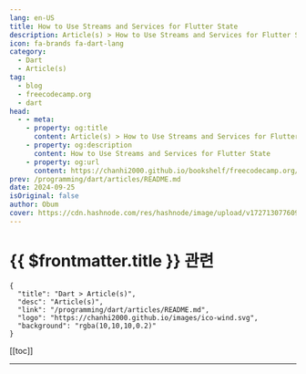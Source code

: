 ```yaml
---
lang: en-US
title: How to Use Streams and Services for Flutter State
description: Article(s) > How to Use Streams and Services for Flutter State
icon: fa-brands fa-dart-lang
category: 
  - Dart
  - Article(s)
tag: 
  - blog
  - freecodecamp.org
  - dart
head:
  - - meta:
    - property: og:title
      content: Article(s) > How to Use Streams and Services for Flutter State
    - property: og:description
      content: How to Use Streams and Services for Flutter State
    - property: og:url
      content: https://chanhi2000.github.io/bookshelf/freecodecamp.org/flutter-streams-and-services.html
prev: /programming/dart/articles/README.md
date: 2024-09-25
isOriginal: false
author: Obum
cover: https://cdn.hashnode.com/res/hashnode/image/upload/v1727130776096/a52147fe-e05a-45e7-af73-9f7a9a8510b5.png
---
```


# {{ $frontmatter.title }} 관련

```component VPCard
{
  "title": "Dart > Article(s)",
  "desc": "Article(s)",
  "link": "/programming/dart/articles/README.md",
  "logo": "https://chanhi2000.github.io/images/ico-wind.svg",
  "background": "rgba(10,10,10,0.2)"
}
```

[[toc]]

---

<SiteInfo
  name="How to Use Streams and Services for Flutter State"
  desc="Among the many state management architectures in Flutter, combining Dart streams with singleton classes (services) is an unpopular yet easy architecture. In this article, we’ll explore how to achieve this combination for app-wide state in Flutter. Ta..."
  url="https://freecodecamp.org/news/flutter-streams-and-services/"
  logo="https://cdn.freecodecamp.org/universal/favicons/favicon.ico"
  preview="https://cdn.hashnode.com/res/hashnode/image/upload/v1727130776096/a52147fe-e05a-45e7-af73-9f7a9a8510b5.png"/>

<!-- TODO: 작성 -->

<!--                            
<p>Among the many state management architectures in Flutter, combining Dart streams with singleton classes (services) is an unpopular yet easy architecture.</p>
<p>In this article, we’ll explore how to achieve this combination for app-wide state in Flutter.</p>
<h2 id="heading-table-of-contents">Table of Contents</h2>
<ul>
<li><p><a class="post-section-overview" href="#heading-what-is-app-wide-state-in-flutter">What is App-wide State in Flutter?</a></p>
</li>
<li><p><a class="post-section-overview" href="#heading-what-is-a-stream-in-dart">What is a Stream in Dart?</a></p>
</li>
<li><p><a class="post-section-overview" href="#heading-how-to-create-a-stream-in-dart">How to Create a Stream in Dart</a></p>
</li>
<li><p><a class="post-section-overview" href="#heading-how-to-create-singleton-class-instances-or-services">How to Create Singleton Class Instances (or Services)</a></p>
</li>
<li><p><a class="post-section-overview" href="#heading-how-to-manipulate-state-streams-within-services">How to Manipulate State (streams) Within Services</a></p>
</li>
<li><p><a target="_blank" href="https://untitled+.vscode-resource.vscode-cdn.net/Untitled-1#heading-how-to-manipulate-state-streams-within-services">How to Use Dart Streams in Flutter Widgets</a></p>
</li>
<li><p><a class="post-section-overview" href="#heading-how-to-make-a-service-depend-on-another">How to Make a Service Depend on Another</a></p>
</li>
<li><p><a class="post-section-overview" href="#heading-how-to-improve-streams-with-rxdart-classes-and-extensions">How to Improve Streams with rxdart Classes and Extensions</a></p>
</li>
<li><p><a class="post-section-overview" href="#heading-how-to-update-state-in-applifecycle-callbacks">How to Update State in AppLifecycle Callbacks</a></p>
</li>
<li><p><a target="_blank" href="https://untitled+.vscode-resource.vscode-cdn.net/Untitled-1#heading-how-to-improve-streams-with-rxdart-classes-and-extensions">Flexibi</a><a class="post-section-overview" href="#heading-flexibility-in-state-management">l</a><a target="_blank" href="https://untitled+.vscode-resource.vscode-cdn.net/Untitled-1#heading-how-to-improve-streams-with-rxdart-classes-and-extensions">ity in</a> <a class="post-section-overview" href="#heading-flexibility-in-state-management">State Management</a></p>
</li>
<li><p><a class="post-section-overview" href="#heading-summary">Summary</a></p>
</li>
</ul>
<h2 id="heading-what-is-app-wide-state-in-flutter">What is App-wide State in Flutter?</h2>
<p>App-wide state comprises all variables that are relevant to multiple widgets at the same time. By app-wide state, we don't mean the state that is attached to <code>StatefulWidgets</code>. Those are ephemeral state. Updating them requires local or scoped calls to <a target="_blank" href="https://api.flutter.dev/flutter/widgets/State/setState.html">setState</a>.</p>
<p>In Flutter, app-wide state usually has a separate logical management from UI code. This separated logic is called a state management architecture. We have many state management architectures with which we can engineer app-wide state. Examples include <a target="_blank" href="https://github.com/obumnwabude/write/blob/main/2024/flutter/get-the-link">Provider</a>, <a target="_blank" href="https://github.com/obumnwabude/write/blob/main/2024/flutter/get-the-link">InheritedWidget</a>, <a target="_blank" href="https://github.com/obumnwabude/write/blob/main/2024/flutter/get-the-link">Riverpod</a>, <a target="_blank" href="https://github.com/obumnwabude/write/blob/main/2024/flutter/get-the-link">Bloc</a>, <a target="_blank" href="https://github.com/obumnwabude/write/blob/main/2024/flutter/get-the-link">Redux</a>, <a target="_blank" href="https://github.com/obumnwabude/write/blob/main/2024/flutter/get-the-link">Stacked</a>, and so on. Each of these state management architectures are efficient, good, and opinionated.</p>
<p>While your choice of architecture could vary based on different factors, consider adopting the following architecture in your projects. It involves using Dart streams and services (singleton classes) for keeping track of your app's state.</p>
<h2 id="heading-what-is-a-stream-in-dart">What is a Stream in Dart?</h2>
<p>A <a target="_blank" href="https://dart.dev/libraries/dart-async#stream">stream</a> continuously emits values. You can listen to a stream and constantly get new values when they are emitted. Streams in Dart are the equivalent of <a target="_blank" href="https://rxjs.dev/guide/observable"><code>Observable</code></a> in JavaScript.</p>
<p>In Dart, streams are different from <a target="_blank" href="https://dart.dev/libraries/dart-async#future">futures</a>. The difference is that while a future resolves to one value, a stream will continuously emit various values during its life.</p>
<p>Let's say we have a <code>counter</code> stream that keeps track of some current integer count. This count could be incremented or decremented. To use the values emitted by this <code>counter</code> stream, you listen to the <code>counter</code>. Listening implies calling the <code>.listen</code> method on the stream and handling the emitted value.</p>
<pre class="language-dart" tabindex="0"><code class="language-dart">counter<span class="token punctuation">.</span><span class="token function">listen</span><span class="token punctuation">(</span><span class="token punctuation">(</span>int value<span class="token punctuation">)</span> <span class="token operator">=</span><span class="token operator">&gt;</span> <span class="token function">print</span><span class="token punctuation">(</span><span class="token string-literal"><span class="token string">'Got </span><span class="token interpolation"><span class="token punctuation">$</span><span class="token expression">value</span></span><span class="token string">.'</span></span><span class="token punctuation">)</span><span class="token punctuation">)</span><span class="token punctuation">;</span>
</code></pre>
<h2 id="heading-how-to-create-a-stream-in-dart">How to Create a Stream in Dart</h2>
<p>The <a target="_blank" href="https://dart.dev/libraries/dart-async#stream"><code>Stream</code></a> class comes with multiple factory constructors. They allow you to create various streams for various purposes. They include:</p>
<ul>
<li><p><code>Stream.empty</code></p>
</li>
<li><p><code>Stream.value</code></p>
</li>
<li><p><code>Stream.error</code></p>
</li>
<li><p><code>Stream.fromFuture</code></p>
</li>
<li><p><code>Stream.fromFutures</code></p>
</li>
<li><p><code>Stream.fromIterable</code></p>
</li>
<li><p><code>Stream.multi</code></p>
</li>
<li><p><code>Stream.periodic</code></p>
</li>
<li><p><code>Stream.eventTransformed</code></p>
</li>
</ul>
<p>Each constructor serves a specific purpose as its name suggests.</p>
<p>Another technique of creating a <code>Stream</code> is by obtaining it from a <code>StreamController</code>. You will have to create the <code>StreamController</code> yourself. The advantage of doing this is that the controller allows you to <em>add</em> values to it. When you add values to the controller, they get emitted to listeners of its stream.</p>
<pre class="language-dart" tabindex="0"><code class="language-dart"><span class="token keyword">import</span> <span class="token string-literal"><span class="token string">'dart:async'</span></span><span class="token punctuation">;</span>

<span class="token keyword">void</span> <span class="token function">main</span><span class="token punctuation">(</span><span class="token punctuation">)</span> <span class="token punctuation">{</span>
  <span class="token keyword">final</span> counterCtrl <span class="token operator">=</span> <span class="token class-name">StreamController</span><span class="token generics"><span class="token punctuation">&lt;</span>int<span class="token punctuation">&gt;</span></span><span class="token punctuation">(</span><span class="token punctuation">)</span><span class="token punctuation">;</span>
  counterCtrl<span class="token punctuation">.</span>stream<span class="token punctuation">.</span><span class="token function">listen</span><span class="token punctuation">(</span>print<span class="token punctuation">)</span><span class="token punctuation">;</span>
  counterCtrl<span class="token punctuation">.</span><span class="token function">add</span><span class="token punctuation">(</span><span class="token number">1</span><span class="token punctuation">)</span><span class="token punctuation">;</span> <span class="token comment">// prints 1</span>
<span class="token punctuation">}</span>
</code></pre>
<p>The problem with the default <code>StreamController</code> from the <code>dart:async</code> library is that it allows only one listener. It is unicast. If you attempt attaching another listener to this stream obtained from <code>StreamController</code>, it will throw a "bad state" error.</p>
<p>This issue is solved by the <code>BehaviorSubject</code> class from the <a target="_blank" href="https://pub.dev/packages/rxdart"><code>rxdart</code></a> package. Technically, <code>BehaviorSubject</code> is a <code>StreamController</code>. The difference is that it has more features like:</p>
<ol>
<li><p>Allows multiple listeners (very important).</p>
</li>
<li><p>Caches the latest emitted value or error.</p>
</li>
<li><p>Emits the latest cached value/error to a new listener once it newly subscribes.</p>
</li>
<li><p>Allows you to synchronously read the current (or last emitted) value from it.</p>
</li>
<li><p>Allows you to add values to it if it doesn't yet have any listener (the default <code>StreamController</code> doesn’t allow this).</p>
</li>
</ol>
<p>The <code>rxdart</code> package extends the capabilities of Dart streams. For example, it provides you with <code>BehaviorSubject</code>. Also, it exposes classes and extensions that allow more stream manipulations. To use the <code>rxdart</code> package, add it to your project's dependencies from pub using the following command:</p>
<pre class="language-bash" tabindex="0"><code class="language-bash">flutter pub <span class="token function">add</span> rxdart
</code></pre>
<p>Then import it in your project's Dart files. From there, you can create <code>BehaviorSubject</code> (more robust <code>StreamController</code>) that can allow multiple listeners while allowing you to control them (adding values to the streams).</p>
<pre class="language-dart" tabindex="0"><code class="language-dart"><span class="token keyword">import</span> <span class="token string-literal"><span class="token string">'package:rxdart/rxdart.dart'</span></span><span class="token punctuation">;</span>

<span class="token keyword">void</span> <span class="token function">main</span><span class="token punctuation">(</span><span class="token punctuation">)</span> <span class="token punctuation">{</span>
  <span class="token comment">// Create a BehaviorSubject.</span>
  <span class="token comment">//</span>
  <span class="token comment">// Asides from creating the BehaviorSubject, we can also  </span>
  <span class="token comment">// immediately add a value to it using Dart's cascade operator.</span>
  <span class="token keyword">final</span> counterBS <span class="token operator">=</span> <span class="token class-name">BehaviorSubject</span><span class="token generics"><span class="token punctuation">&lt;</span>int<span class="token punctuation">&gt;</span></span><span class="token punctuation">(</span><span class="token punctuation">)</span><span class="token punctuation">.</span><span class="token punctuation">.</span><span class="token function">add</span><span class="token punctuation">(</span><span class="token number">0</span><span class="token punctuation">)</span><span class="token punctuation">;</span>

  counterBS<span class="token punctuation">.</span>stream<span class="token punctuation">.</span><span class="token function">listen</span><span class="token punctuation">(</span>print<span class="token punctuation">)</span><span class="token punctuation">;</span> <span class="token comment">// prints 0</span>
  counterBS<span class="token punctuation">.</span>stream<span class="token punctuation">.</span><span class="token function">listen</span><span class="token punctuation">(</span>print<span class="token punctuation">)</span><span class="token punctuation">;</span> <span class="token comment">// prints 0</span>
  counterBS<span class="token punctuation">.</span><span class="token function">add</span><span class="token punctuation">(</span><span class="token number">1</span><span class="token punctuation">)</span><span class="token punctuation">;</span> <span class="token comment">// prints 1 twice</span>
<span class="token punctuation">}</span>
</code></pre>
<p>Now that we can create streams (and listen to them), we need the exact same streams to be available to every part of our Flutter apps.</p>
<p>To ensure that it is the same instance of streams that different parts of our Flutter apps are accessing, we can expose the streams from singleton class instances that we create in the project.</p>
<h2 id="heading-how-to-create-singleton-class-instances-or-services">How to Create Singleton Class Instances (or Services)</h2>
<p>When something is called a singleton, it means only one of it exists. For example, we can say the sun is a singleton star because we have only one sun.</p>
<p>When it comes to programming, we use a singleton when we need the same copy of an object everywhere. Already, the <a target="_blank" href="https://en.m.wikipedia.org/wiki/Static_variable"><code>static</code></a> properties of a class are singletons to every instance of that class. When you declare a field or method as <code>static</code>, you're telling the runtime engine to always reuse the same static item.</p>
<p>This explains why <code>static</code> properties are used as constants. It's another reason why we use them without instantiating an object. Furthermore, in Flutter, we conventionally use static properties as a means to obtain new or existing instances of a class. For example, many Flutter classes (<code>MediaQuery</code>, <code>Navigator</code>, <code>ThemeData</code>, and so on) have a static <code>.of</code> method for obtaining their instances.</p>
<p>In this streams and services architecture, we expose only one instance from a class with the <code>static</code> keyword. At the same time, we hide that class constructor. Hiding the constructor ensures that no other Dart code outside the Dart file can create another instance of the same class. Doing this maintains the instance as a singleton.</p>
<p>Following common conventions, we can call this class a service. Any other Dart file in the project can listen to the exposed stream(s) from the service class and always get updated values emitted to it.</p>
<p>Services here are holders of app-wide state. Each service is a logical container of related features. In any other part of the code, through these services, we can access app-wide state variables (in our case, streams). In a production application, we could have an authentication service, another for notifications, another for files, and so on.</p>
<p>To have an app-wide available service (singleton class) with a stream in it:</p>
<ol>
<li><p>Create a service class.</p>
</li>
<li><p>Create a private constructor (so that no other Dart code outside the class can instantiate it).</p>
</li>
<li><p>Create a static private instance of that very class.</p>
</li>
<li><p>Expose this private instance as the singleton.</p>
</li>
<li><p>Create a private <code>BehaviorSubject</code> in that class.</p>
</li>
<li><p>Expose the <code>BehaviorSubject</code> stream as a public static getter from the class.</p>
</li>
</ol>
<pre class="language-dart" tabindex="0"><code class="language-dart"><span class="token comment">/* In counter_service.dart file */</span>
<span class="token keyword">import</span> <span class="token string-literal"><span class="token string">'package:rxdart/rxdart.dart'</span></span><span class="token punctuation">;</span>

<span class="token comment">// 1. Create a class</span>
<span class="token comment">// </span>
<span class="token comment">// The class name with "Service" appended to it indicates </span>
<span class="token comment">// that it is an app-wide state object.</span>
<span class="token keyword">class</span> <span class="token class-name">CounterService</span> <span class="token punctuation">{</span>
  <span class="token comment">// 2. Create a private constructor.</span>
  <span class="token comment">//</span>
  <span class="token comment">// This "just-underscore" constructor works. If we want, we could  </span>
  <span class="token comment">// still add a name after the underscore. The main thing is that </span>
  <span class="token comment">// underscore makes the constructor to be a private one.</span>
  <span class="token class-name">CounterService</span><span class="token punctuation">.</span><span class="token function">_</span><span class="token punctuation">(</span><span class="token punctuation">)</span><span class="token punctuation">;</span>

  <span class="token comment">// 3. Create a static private instance.</span>
  <span class="token comment">// </span>
  <span class="token comment">// Prefixing underscore (_) to the variable name makes it private.</span>
  <span class="token comment">// By being private, no other Dart code outside this file can directly </span>
  <span class="token comment">// access it.</span>
  <span class="token keyword">static</span> <span class="token keyword">final</span> _instance <span class="token operator">=</span> <span class="token class-name">CounterService</span><span class="token punctuation">.</span><span class="token function">_</span><span class="token punctuation">(</span><span class="token punctuation">)</span><span class="token punctuation">;</span>

  <span class="token comment">// 4. Expose this private instance as the singleton.</span>
  <span class="token keyword">static</span> <span class="token class-name">CounterService</span> <span class="token keyword">get</span> instance <span class="token operator">=</span><span class="token operator">&gt;</span> _instance<span class="token punctuation">;</span>

  <span class="token comment">// 5. Create a private BehaviorSubject.</span>
  <span class="token keyword">final</span> _counterBS <span class="token operator">=</span> <span class="token class-name">BehaviorSubject</span><span class="token generics"><span class="token punctuation">&lt;</span>int<span class="token punctuation">&gt;</span></span><span class="token punctuation">(</span><span class="token punctuation">)</span><span class="token punctuation">.</span><span class="token punctuation">.</span><span class="token function">add</span><span class="token punctuation">(</span><span class="token number">0</span><span class="token punctuation">)</span><span class="token punctuation">;</span>

  <span class="token comment">// 6. Expose the BehaviorSubject's Stream.</span>
  <span class="token class-name">Stream</span><span class="token generics"><span class="token punctuation">&lt;</span>int<span class="token punctuation">&gt;</span></span> <span class="token keyword">get</span> countStream <span class="token operator">=</span><span class="token operator">&gt;</span> _counterBS<span class="token punctuation">.</span>stream<span class="token punctuation">;</span>

  <span class="token comment">// Also, if need be, expose the BehaviorSubject's current as a getter.</span>
  int <span class="token keyword">get</span> currentCount <span class="token operator">=</span><span class="token operator">&gt;</span> _counterBS<span class="token punctuation">.</span>value<span class="token punctuation">;</span>
<span class="token punctuation">}</span>

<span class="token comment">/* In any other Dart file in the project */</span>
<span class="token keyword">import</span> <span class="token string-literal"><span class="token string">'counter_service.dart'</span></span>

<span class="token comment">// Attach a listener to the stream</span>
<span class="token class-name">CounterService</span><span class="token punctuation">.</span>instance<span class="token punctuation">.</span>countStream<span class="token punctuation">.</span><span class="token function">listen</span><span class="token punctuation">(</span><span class="token punctuation">(</span>count<span class="token punctuation">)</span> <span class="token punctuation">{</span>
   <span class="token comment">// Use the count as use wish. Code you write within this </span>
   <span class="token comment">// listener's block will be called whenever count is </span>
   <span class="token comment">// update/re-emitted.</span>

   <span class="token function">print</span><span class="token punctuation">(</span>count<span class="token punctuation">)</span><span class="token punctuation">;</span> <span class="token comment">// prints 0</span>
<span class="token punctuation">}</span><span class="token punctuation">)</span><span class="token punctuation">;</span>

<span class="token comment">// Read the current stream value just once without subscribing</span>
<span class="token function">print</span><span class="token punctuation">(</span><span class="token class-name">CounterService</span><span class="token punctuation">.</span>instance<span class="token punctuation">.</span>currentCount<span class="token punctuation">)</span><span class="token punctuation">;</span> <span class="token comment">// prints 0</span>
</code></pre>
<h2 id="heading-how-to-manipulate-state-streams-within-services">How to Manipulate State (Streams) Within Services</h2>
<p>Most times, each service will have multiple streams. This is as expected, given that, for a given logical state feature, there would be multiple variables affecting it. Therefore, where need be, don't hesitate to declare multiple <code>BehaviorSubject</code> (while exposing their streams) within the same service class.</p>
<p>For each stream, you want to control its data. That's why we are using <code>BehaviorSubject</code>, so that we can add values to it when there is a need to update state.</p>
<p>Different events (whether from the user or your servers) can be the cause of such state updates. You want to trigger state updates (or add values to streams) anytime those events occur.</p>
<p>You could always poll your backend and emit changes to your streams if any event happens. You could also emit values based on changes in other services. In addition, if need be, services should also expose relevant methods that will update their streams. In turn, other parts of the app can call these methods and trigger changes. The obvious advantage is that every listener will respectively get the new stream value emitted to them.</p>
<pre class="language-dart" tabindex="0"><code class="language-dart"><span class="token comment">/* In counter_service.dart file */</span>
<span class="token keyword">import</span> <span class="token string-literal"><span class="token string">'package:rxdart/rxdart.dart'</span></span><span class="token punctuation">;</span>

<span class="token keyword">class</span> <span class="token class-name">CounterService</span> <span class="token punctuation">{</span>
  <span class="token class-name">CounterService</span><span class="token punctuation">.</span><span class="token function">_</span><span class="token punctuation">(</span><span class="token punctuation">)</span><span class="token punctuation">;</span>
  <span class="token keyword">static</span> <span class="token keyword">final</span> _instance <span class="token operator">=</span> <span class="token class-name">CounterService</span><span class="token punctuation">.</span><span class="token function">_</span><span class="token punctuation">(</span><span class="token punctuation">)</span><span class="token punctuation">;</span>
  <span class="token keyword">static</span> <span class="token class-name">CounterService</span> <span class="token keyword">get</span> instance <span class="token operator">=</span><span class="token operator">&gt;</span> _instance<span class="token punctuation">;</span>

  <span class="token keyword">final</span> _counterBS <span class="token operator">=</span> <span class="token class-name">BehaviorSubject</span><span class="token generics"><span class="token punctuation">&lt;</span>int<span class="token punctuation">&gt;</span></span><span class="token punctuation">(</span><span class="token punctuation">)</span><span class="token punctuation">.</span><span class="token punctuation">.</span><span class="token function">add</span><span class="token punctuation">(</span><span class="token number">0</span><span class="token punctuation">)</span><span class="token punctuation">;</span>
  <span class="token class-name">Stream</span><span class="token generics"><span class="token punctuation">&lt;</span>int<span class="token punctuation">&gt;</span></span> <span class="token keyword">get</span> countStream <span class="token operator">=</span><span class="token operator">&gt;</span> _counterBS<span class="token punctuation">.</span>stream<span class="token punctuation">;</span>
  int <span class="token keyword">get</span> currentCount <span class="token operator">=</span><span class="token operator">&gt;</span> _counterBS<span class="token punctuation">.</span>value<span class="token punctuation">;</span>

  <span class="token comment">// Incrementing/Decrementing the counter will trigger state updates.</span>
  <span class="token keyword">void</span> <span class="token function">incrementCount</span><span class="token punctuation">(</span><span class="token punctuation">)</span> <span class="token operator">=</span><span class="token operator">&gt;</span> _counterBS<span class="token punctuation">.</span><span class="token function">add</span><span class="token punctuation">(</span>currentCount <span class="token operator">+</span> <span class="token number">1</span><span class="token punctuation">)</span><span class="token punctuation">;</span>
  <span class="token keyword">void</span> <span class="token function">decrementCount</span><span class="token punctuation">(</span><span class="token punctuation">)</span> <span class="token operator">=</span><span class="token operator">&gt;</span> _counterBS<span class="token punctuation">.</span><span class="token function">add</span><span class="token punctuation">(</span>currentCount <span class="token operator">-</span> <span class="token number">1</span><span class="token punctuation">)</span><span class="token punctuation">;</span>
<span class="token punctuation">}</span>

<span class="token comment">/* In another Dart file in the project */</span>
<span class="token keyword">import</span> <span class="token string-literal"><span class="token string">'counter_service.dart'</span></span>

<span class="token keyword">void</span> <span class="token function">main</span><span class="token punctuation">(</span><span class="token punctuation">)</span> <span class="token punctuation">{</span>
  <span class="token keyword">final</span> service <span class="token operator">=</span> <span class="token class-name">CounterService</span><span class="token punctuation">.</span>instance<span class="token punctuation">;</span>
  service<span class="token punctuation">.</span>countStream<span class="token punctuation">.</span><span class="token function">listen</span><span class="token punctuation">(</span>print<span class="token punctuation">)</span><span class="token punctuation">;</span> <span class="token comment">// prints 0</span>
  service<span class="token punctuation">.</span><span class="token function">incrementCount</span><span class="token punctuation">(</span><span class="token punctuation">)</span><span class="token punctuation">;</span> <span class="token comment">// causes 1 to be printed</span>
  service<span class="token punctuation">.</span><span class="token function">decrementCount</span><span class="token punctuation">(</span><span class="token punctuation">)</span><span class="token punctuation">;</span> <span class="token comment">// causes 0 to be printed</span>
<span class="token punctuation">}</span>
</code></pre>
<p>For a more concrete example, let's say we have an <code>AuthenticationService</code>. It declares some <code>_userBS</code> and exposes a <code>currentUser</code> stream with type <code>Stream&lt;User?&gt;</code>, the user will be valid if authenticated or <code>null</code> if signed out. This auth service will naturally have <code>signIn</code> and <code>signOut</code> which can both add values to <code>_userBS</code>. The sign-up and login screens can each call <code>signIn</code> whereas the “switch account” and “log out” buttons can each call <code>signOut</code>.</p>
<pre class="language-dart" tabindex="0"><code class="language-dart"><span class="token comment">/* In user.dart */</span>
<span class="token comment">// A simple user with only email and username for demo purposes. </span>
<span class="token comment">// Your User model/schema would have more properties.</span>
<span class="token keyword">class</span> <span class="token class-name">User</span> <span class="token punctuation">{</span>
  <span class="token keyword">final</span> <span class="token class-name">String</span> email<span class="token punctuation">;</span>
  <span class="token keyword">final</span> <span class="token class-name">String</span> username<span class="token punctuation">;</span>

  <span class="token keyword">const</span> <span class="token class-name">User</span><span class="token punctuation">(</span><span class="token keyword">this</span><span class="token punctuation">.</span>email<span class="token punctuation">,</span> <span class="token keyword">this</span><span class="token punctuation">.</span>username<span class="token punctuation">)</span><span class="token punctuation">;</span>
<span class="token punctuation">}</span>

<span class="token comment">/* In authentication_service.dart */</span>
<span class="token keyword">import</span> <span class="token string-literal"><span class="token string">'package:rxdart/rxdart.dart'</span></span><span class="token punctuation">;</span>
<span class="token keyword">import</span> <span class="token string-literal"><span class="token string">'user.dart'</span></span><span class="token punctuation">;</span>

<span class="token keyword">class</span> <span class="token class-name">AuthenticationService</span> <span class="token punctuation">{</span>
   <span class="token class-name">AuthenticationService</span><span class="token punctuation">.</span><span class="token function">_</span><span class="token punctuation">(</span><span class="token punctuation">)</span><span class="token punctuation">;</span>
   <span class="token keyword">static</span> <span class="token keyword">final</span> _instance <span class="token operator">=</span> <span class="token class-name">AuthenticationService</span><span class="token punctuation">.</span><span class="token function">_</span><span class="token punctuation">(</span><span class="token punctuation">)</span><span class="token punctuation">;</span>
   <span class="token keyword">static</span> <span class="token class-name">AuthenticationService</span> instance <span class="token operator">=</span><span class="token operator">&gt;</span> _instance<span class="token punctuation">;</span>

   <span class="token comment">// User BehaviorSubject and its stream.</span>
   <span class="token keyword">final</span> _userBS <span class="token operator">=</span> <span class="token class-name">BehaviorSubject</span><span class="token generics"><span class="token punctuation">&lt;</span><span class="token class-name">User</span><span class="token operator">?</span><span class="token punctuation">&gt;</span></span><span class="token punctuation">(</span><span class="token punctuation">)</span><span class="token punctuation">.</span><span class="token punctuation">.</span><span class="token function">add</span><span class="token punctuation">(</span><span class="token keyword">null</span><span class="token punctuation">)</span><span class="token punctuation">;</span>
   <span class="token class-name">Stream</span><span class="token generics"><span class="token punctuation">&lt;</span><span class="token class-name">User</span><span class="token operator">?</span><span class="token punctuation">&gt;</span></span> <span class="token keyword">get</span> currentUser <span class="token operator">=</span><span class="token operator">&gt;</span> _userBS<span class="token punctuation">.</span>stream<span class="token punctuation">;</span>

   <span class="token comment">// signIn adds a new User to the stream.</span>
   <span class="token keyword">void</span> <span class="token function">signIn</span><span class="token punctuation">(</span><span class="token class-name">String</span> email<span class="token punctuation">,</span> <span class="token class-name">String</span> username<span class="token punctuation">}</span><span class="token punctuation">)</span> <span class="token punctuation">{</span>
     _userBS<span class="token punctuation">.</span><span class="token function">add</span><span class="token punctuation">(</span><span class="token class-name">User</span><span class="token punctuation">(</span>email<span class="token punctuation">,</span> username<span class="token punctuation">)</span><span class="token punctuation">)</span><span class="token punctuation">;</span>
   <span class="token punctuation">}</span>

   <span class="token comment">// signOut sets the currentUser as null</span>
   <span class="token keyword">void</span> <span class="token function">signOut</span><span class="token punctuation">(</span><span class="token punctuation">)</span> <span class="token operator">=</span><span class="token operator">&gt;</span> _userBS<span class="token punctuation">.</span><span class="token function">add</span><span class="token punctuation">(</span><span class="token keyword">null</span><span class="token punctuation">)</span><span class="token punctuation">;</span>

   <span class="token comment">// signIn and signOut methods that tamper the state could do other </span>
   <span class="token comment">// actions like recording analytics or carrying out navigation.</span>
   <span class="token comment">// Also, they could do some validation or run some checks before</span>
   <span class="token comment">// emitting values. The idea is that you get comfortable with</span>
   <span class="token comment">// updating the values of BehaviorSubject (hence emitting streams) </span>
   <span class="token comment">// from controlled methods within the service.</span>
<span class="token punctuation">}</span>
</code></pre>
<p>Another state manipulation point is at initializing services. Some streams may warrant an asynchronous initializer before they should be used. You can define <code>init</code> methods in the services, and call the methods before calling <a target="_blank" href="https://api.flutter.dev/flutter/widgets/runApp.html"><code>runApp</code></a> in the topmost main method in Flutter.</p>
<p><code>init</code> methods may be "localStorage"-saved values from previous app runs. They can make API calls, check permissions, or set up <a target="_blank" href="https://api.flutter.dev/flutter/services/EventChannel-class.html">EventChannel</a> listeners. When you call them before <code>runApp</code>, be sure to call <code>ensureInitialized()</code> from <a target="_blank" href="https://api.flutter.dev/flutter/widgets/WidgetsFlutterBinding-class.html"><code>WidgetsFlutterBinding</code></a> before initializing the services. This is especially mandatory if any of the service <code>init</code> code will access a <a target="_blank" href="https://docs.flutter.dev/platform-integration/platform-channels"><code>PlatformChannel</code></a>.</p>
<pre class="language-dart" tabindex="0"><code class="language-dart"><span class="token comment">/* authentication_service.dart */</span>
<span class="token comment">// ... imports</span>
<span class="token keyword">class</span> <span class="token class-name">AuthenticationService</span> <span class="token punctuation">{</span>
  <span class="token comment">// ... other code</span>

  <span class="token comment">// initialize the service and carry-out other setups if need be.</span>
  <span class="token class-name">Future</span><span class="token generics"><span class="token punctuation">&lt;</span><span class="token keyword">void</span><span class="token punctuation">&gt;</span></span> <span class="token function">init</span><span class="token punctuation">(</span><span class="token punctuation">)</span> <span class="token keyword">async</span> <span class="token operator">=</span><span class="token operator">&gt;</span> _userBS<span class="token punctuation">.</span><span class="token function">add</span><span class="token punctuation">(</span><span class="token keyword">await</span> <span class="token function">_fetchSavedUser</span><span class="token punctuation">(</span><span class="token punctuation">)</span><span class="token punctuation">)</span><span class="token punctuation">;</span>
<span class="token punctuation">}</span>

<span class="token comment">/* main.dart */</span>
<span class="token keyword">import</span> <span class="token string-literal"><span class="token string">'package:flutter/material.dart'</span></span><span class="token punctuation">;</span>
<span class="token keyword">import</span> <span class="token string-literal"><span class="token string">'authentication_service.dart'</span></span><span class="token punctuation">;</span>

<span class="token class-name">Future</span><span class="token generics"><span class="token punctuation">&lt;</span><span class="token keyword">void</span><span class="token punctuation">&gt;</span></span> <span class="token function">main</span><span class="token punctuation">(</span><span class="token punctuation">)</span> <span class="token keyword">async</span> <span class="token punctuation">{</span>
  <span class="token class-name">WidgetsFlutterBinding</span><span class="token punctuation">.</span><span class="token function">ensureInitialized</span><span class="token punctuation">(</span><span class="token punctuation">)</span><span class="token punctuation">;</span>

  <span class="token comment">// Initialize the service to be sure it is up and running before</span>
  <span class="token comment">// launching the app. You could also initialize other services here.</span>
  <span class="token comment">// Only do this if they are carrying out asynchronous executions,</span>
  <span class="token comment">// and the results need to be ready before the UI launches.</span>
  <span class="token keyword">await</span> <span class="token class-name">AuthenticationService</span><span class="token punctuation">.</span>instance<span class="token punctuation">.</span><span class="token function">init</span><span class="token punctuation">(</span><span class="token punctuation">)</span><span class="token punctuation">;</span>

  <span class="token function">runApp</span><span class="token punctuation">(</span><span class="token keyword">const</span> <span class="token class-name">MyApp</span><span class="token punctuation">(</span><span class="token punctuation">)</span><span class="token punctuation">)</span><span class="token punctuation">;</span>
<span class="token punctuation">}</span>
</code></pre>
<h2 id="heading-how-to-use-dart-streams-in-flutter-widgets">How to Use Dart Streams in Flutter Widgets</h2>
<p>Flutter comes with a built-in <a target="_blank" href="https://api.flutter.dev/flutter/widgets/StreamBuilder-class.html">StreamBuilder</a> widget. It takes a stream and a builder function. This builder function will get a <code>BuildContext</code> and snapshot data about the stream. The function should always return a widget.</p>
<p>When building UIs, you can wrap UI parts that depend on or display values emitted from app-wide streams in <code>StreamBuilders</code>. That way, once the stream emits a value, Flutter auto-rebuilds the children widget of the <code>StreamBuilders</code> with the latest values.</p>
<pre class="language-dart" tabindex="0"><code class="language-dart"><span class="token keyword">import</span> <span class="token string-literal"><span class="token string">'package:flutter/material.dart'</span></span><span class="token punctuation">;</span>
<span class="token keyword">import</span> <span class="token string-literal"><span class="token string">'counter_service.dart'</span></span><span class="token punctuation">;</span>

<span class="token keyword">class</span> <span class="token class-name">CounterWidget</span> <span class="token keyword">extends</span> <span class="token class-name">StatelessWidget</span> <span class="token punctuation">{</span>
  <span class="token metadata function">@override</span>
  <span class="token class-name">Widget</span> <span class="token function">build</span><span class="token punctuation">(</span><span class="token class-name">BuildContext</span> context<span class="token punctuation">)</span> <span class="token punctuation">{</span>
    <span class="token keyword">return</span> <span class="token class-name">StreamBuilder</span><span class="token generics"><span class="token punctuation">&lt;</span>int<span class="token punctuation">&gt;</span></span><span class="token punctuation">(</span>
      stream<span class="token punctuation">:</span> <span class="token class-name">CounterService</span><span class="token punctuation">.</span>instance<span class="token punctuation">.</span>countStream<span class="token punctuation">,</span> <span class="token comment">// The stream to listen to</span>
      initialData<span class="token punctuation">:</span> <span class="token class-name">CounterService</span><span class="token punctuation">.</span>instance<span class="token punctuation">.</span>currentCount<span class="token punctuation">,</span> <span class="token comment">// Initial value</span>
      builder<span class="token punctuation">:</span> <span class="token punctuation">(</span>context<span class="token punctuation">,</span> snapshot<span class="token punctuation">)</span> <span class="token punctuation">{</span>
        <span class="token comment">// Check if the snapshot has data</span>
        <span class="token keyword">if</span> <span class="token punctuation">(</span>snapshot<span class="token punctuation">.</span>hasData<span class="token punctuation">)</span> <span class="token punctuation">{</span>
          <span class="token keyword">return</span> <span class="token class-name">Text</span><span class="token punctuation">(</span><span class="token string-literal"><span class="token string">'Counter: </span><span class="token interpolation"><span class="token punctuation">${</span><span class="token expression">snapshot<span class="token punctuation">.</span>data</span><span class="token punctuation">}</span></span><span class="token string">'</span></span><span class="token punctuation">,</span> style<span class="token punctuation">:</span> <span class="token class-name">TextStyle</span><span class="token punctuation">(</span>fontSize<span class="token punctuation">:</span> <span class="token number">24</span><span class="token punctuation">)</span><span class="token punctuation">)</span><span class="token punctuation">;</span>
        <span class="token punctuation">}</span> <span class="token keyword">else</span> <span class="token punctuation">{</span>
          <span class="token comment">// Handle any error or empty state</span>
          <span class="token keyword">return</span> <span class="token class-name">Text</span><span class="token punctuation">(</span><span class="token string-literal"><span class="token string">'Loading...'</span></span><span class="token punctuation">,</span> style<span class="token punctuation">:</span> <span class="token class-name">TextStyle</span><span class="token punctuation">(</span>fontSize<span class="token punctuation">:</span> <span class="token number">24</span><span class="token punctuation">)</span><span class="token punctuation">)</span><span class="token punctuation">;</span>
        <span class="token punctuation">}</span>
      <span class="token punctuation">}</span><span class="token punctuation">,</span>
    <span class="token punctuation">)</span><span class="token punctuation">;</span>
  <span class="token punctuation">}</span>
<span class="token punctuation">}</span>
</code></pre>
<p><code>StreamBuilders</code> are great tools. However, there are times when it is not suitable to use them. For example:</p>
<ul>
<li><p>When a given UI screen depends on multiple streams that are exposed by the same or different services.</p>
</li>
<li><p>When you want to do some computation on the stream values before rendering them in the UI.</p>
</li>
</ul>
<p>In those cases, we need to listen to the streams separately in <code>initState</code>, set values through <code>setState</code> calls (to update the UI), and dispose of the <code>StreamSubscriptions</code> in the StatefulWidget's <code>dispose</code> method.</p>
<p>Listening to the streams separately allows us to perform any customizations or to merge data when the streams emit values. In addition, we make our UI code easier to read given that we’ve taken out logic-related code from the build method. However, we should do this only when necessary: <code>StreamBuilders</code> will, most of the time, be sufficient.</p>
<pre class="language-dart" tabindex="0"><code class="language-dart"><span class="token keyword">import</span> <span class="token string-literal"><span class="token string">'dart:async'</span></span><span class="token punctuation">;</span>

<span class="token keyword">import</span> <span class="token string-literal"><span class="token string">'package:flutter/material.dart'</span></span><span class="token punctuation">;</span>
<span class="token keyword">import</span> <span class="token string-literal"><span class="token string">'counter_service.dart'</span></span><span class="token punctuation">;</span>

<span class="token keyword">class</span> <span class="token class-name">CounterStatefulWidget</span> <span class="token keyword">extends</span> <span class="token class-name">StatefulWidget</span> <span class="token punctuation">{</span>
  <span class="token keyword">const</span> <span class="token class-name">CounterStatefulWidget</span><span class="token punctuation">(</span><span class="token punctuation">{</span><span class="token keyword">super</span><span class="token punctuation">.</span>key<span class="token punctuation">}</span><span class="token punctuation">)</span><span class="token punctuation">;</span>

  <span class="token metadata function">@override</span>
  _CounterStatefulWidgetState <span class="token function">createState</span><span class="token punctuation">(</span><span class="token punctuation">)</span> <span class="token operator">=</span><span class="token operator">&gt;</span> <span class="token function">_CounterStatefulWidgetState</span><span class="token punctuation">(</span><span class="token punctuation">)</span><span class="token punctuation">;</span>
<span class="token punctuation">}</span>

<span class="token keyword">class</span> _CounterStatefulWidgetState <span class="token keyword">extends</span> <span class="token class-name">State</span><span class="token generics"><span class="token punctuation">&lt;</span><span class="token class-name">CounterStatefulWidget</span><span class="token punctuation">&gt;</span></span> <span class="token punctuation">{</span>
  late <span class="token class-name">StreamSubscription</span><span class="token generics"><span class="token punctuation">&lt;</span>int<span class="token punctuation">&gt;</span></span> counterSub<span class="token punctuation">;</span>
  int count <span class="token operator">=</span> <span class="token class-name">CounterService</span><span class="token punctuation">.</span>instance<span class="token punctuation">.</span>currentCount<span class="token punctuation">;</span>

  <span class="token metadata function">@override</span>
  <span class="token keyword">void</span> <span class="token function">initState</span><span class="token punctuation">(</span><span class="token punctuation">)</span> <span class="token punctuation">{</span>
    <span class="token keyword">super</span><span class="token punctuation">.</span><span class="token function">initState</span><span class="token punctuation">(</span><span class="token punctuation">)</span><span class="token punctuation">;</span>

    <span class="token comment">// Initialize the stream subscription</span>
    counterSub <span class="token operator">=</span> <span class="token class-name">CounterService</span><span class="token punctuation">.</span>instance<span class="token punctuation">.</span>countStream<span class="token punctuation">.</span><span class="token function">listen</span><span class="token punctuation">(</span><span class="token punctuation">(</span>count<span class="token punctuation">)</span> <span class="token punctuation">{</span>
      <span class="token comment">// Update state on new stream value</span>
      <span class="token function">setState</span><span class="token punctuation">(</span><span class="token punctuation">(</span><span class="token punctuation">)</span> <span class="token operator">=</span><span class="token operator">&gt;</span> <span class="token keyword">this</span><span class="token punctuation">.</span>count <span class="token operator">=</span> count<span class="token punctuation">)</span><span class="token punctuation">;</span>
    <span class="token punctuation">}</span><span class="token punctuation">)</span><span class="token punctuation">;</span>
  <span class="token punctuation">}</span>

  <span class="token metadata function">@override</span>
  <span class="token keyword">void</span> <span class="token function">dispose</span><span class="token punctuation">(</span><span class="token punctuation">)</span> <span class="token punctuation">{</span>
    <span class="token comment">// Dispose of the stream subscription to avoid memory leaks</span>
    counterSub<span class="token punctuation">.</span><span class="token function">cancel</span><span class="token punctuation">(</span><span class="token punctuation">)</span><span class="token punctuation">;</span>
    <span class="token keyword">super</span><span class="token punctuation">.</span><span class="token function">dispose</span><span class="token punctuation">(</span><span class="token punctuation">)</span><span class="token punctuation">;</span>
  <span class="token punctuation">}</span>

  <span class="token metadata function">@override</span>
  <span class="token class-name">Widget</span> <span class="token function">build</span><span class="token punctuation">(</span><span class="token class-name">BuildContext</span> context<span class="token punctuation">)</span> <span class="token punctuation">{</span>
    <span class="token keyword">return</span> <span class="token class-name">Text</span><span class="token punctuation">(</span><span class="token string-literal"><span class="token string">'Counter: </span><span class="token interpolation"><span class="token punctuation">$</span><span class="token expression">count</span></span><span class="token string">'</span></span><span class="token punctuation">,</span> style<span class="token punctuation">:</span> <span class="token class-name">TextStyle</span><span class="token punctuation">(</span>fontSize<span class="token punctuation">:</span> <span class="token number">24</span><span class="token punctuation">)</span><span class="token punctuation">)</span><span class="token punctuation">;</span>
  <span class="token punctuation">}</span>
<span class="token punctuation">}</span>
</code></pre>
<p>The example above demonstrates listening and disposing from outside the build method. The example is not a good use case of when you should do that.</p>
<h2 id="heading-how-to-make-a-service-depend-on-another">How to Make a Service Depend on Another</h2>
<p>In complex applications, it's common to have services that depend on each other. The dependent service can listen to streams and call methods of the independent service. Also, the dependent service can import and reference the independent service just as we’ve been doing in UI code above.</p>
<p>For instance, if we are building an e-commerce app, a <code>CartService</code> may depend on an <code>AuthenticationService</code> to fetch carts and orders for the signed-in user. If the user signs out, some <code>currentUser</code> stream in the <code>AuthenticationService</code> will emit <code>null</code>. In turn, the listening <code>CartService</code> will update the cart. When next a new user signs in, it will fetch the new cart.</p>
<pre class="language-dart" tabindex="0"><code class="language-dart"><span class="token keyword">import</span> <span class="token string-literal"><span class="token string">'package:rxdart/rxdart.dart'</span></span><span class="token punctuation">;</span>
<span class="token keyword">import</span> <span class="token string-literal"><span class="token string">'authentication_service.dart'</span></span><span class="token punctuation">;</span>

<span class="token comment">// Item model representing a cart item.</span>
<span class="token keyword">class</span> <span class="token class-name">CartItem</span> <span class="token punctuation">{</span>
  <span class="token keyword">final</span> <span class="token class-name">String</span> name<span class="token punctuation">;</span>
  <span class="token keyword">final</span> int quantity<span class="token punctuation">;</span>

  <span class="token keyword">const</span> <span class="token class-name">CartItem</span><span class="token punctuation">(</span><span class="token keyword">this</span><span class="token punctuation">.</span>name<span class="token punctuation">,</span> <span class="token keyword">this</span><span class="token punctuation">.</span>quantity<span class="token punctuation">)</span><span class="token punctuation">;</span>
<span class="token punctuation">}</span>

<span class="token comment">// CartService to manage the user's shopping cart.</span>
<span class="token keyword">class</span> <span class="token class-name">CartService</span> <span class="token punctuation">{</span>
  <span class="token comment">// ...</span>

  <span class="token comment">// Dependency on AuthenticationService.</span>
  <span class="token keyword">final</span> _auth <span class="token operator">=</span> <span class="token class-name">AuthenticationService</span><span class="token punctuation">.</span>instance<span class="token punctuation">;</span>

  <span class="token keyword">final</span> _cartItemsBS <span class="token operator">=</span> <span class="token class-name">BehaviorSubject</span><span class="token generics"><span class="token punctuation">&lt;</span><span class="token class-name">List</span><span class="token punctuation">&lt;</span><span class="token class-name">CartItem</span><span class="token punctuation">&gt;</span><span class="token punctuation">&gt;</span></span><span class="token punctuation">(</span><span class="token punctuation">)</span><span class="token punctuation">;</span>
  <span class="token class-name">Stream</span><span class="token generics"><span class="token punctuation">&lt;</span><span class="token class-name">List</span><span class="token punctuation">&lt;</span><span class="token class-name">CartItem</span><span class="token punctuation">&gt;</span><span class="token punctuation">&gt;</span></span> <span class="token keyword">get</span> cartStream <span class="token operator">=</span><span class="token operator">&gt;</span> _cartItemsBS<span class="token punctuation">.</span>stream<span class="token punctuation">;</span>

  <span class="token class-name">CartService</span><span class="token punctuation">(</span><span class="token punctuation">)</span> <span class="token punctuation">{</span>
    <span class="token comment">// Listen to the currentUser stream in AuthenticationService.</span>
    _auth<span class="token punctuation">.</span>currentUserStream<span class="token punctuation">.</span><span class="token function">listen</span><span class="token punctuation">(</span><span class="token punctuation">(</span>user<span class="token punctuation">)</span> <span class="token punctuation">{</span>
      <span class="token keyword">if</span> <span class="token punctuation">(</span>user <span class="token operator">==</span> <span class="token keyword">null</span><span class="token punctuation">)</span> <span class="token punctuation">{</span>
        <span class="token comment">// User signed out, clear the cart.</span>
        <span class="token function">_clearCart</span><span class="token punctuation">(</span><span class="token punctuation">)</span><span class="token punctuation">;</span>
      <span class="token punctuation">}</span> <span class="token keyword">else</span> <span class="token punctuation">{</span>
        <span class="token comment">// User signed in, fetch their cart.</span>
        <span class="token function">_fetchCartForUser</span><span class="token punctuation">(</span>user<span class="token punctuation">.</span>email<span class="token punctuation">)</span><span class="token punctuation">;</span>
      <span class="token punctuation">}</span>
    <span class="token punctuation">}</span><span class="token punctuation">)</span><span class="token punctuation">;</span>
  <span class="token punctuation">}</span>

  <span class="token comment">// Method to clear the cart (called on sign-out).</span>
  <span class="token keyword">void</span> <span class="token function">_clearCart</span><span class="token punctuation">(</span><span class="token punctuation">)</span> <span class="token punctuation">{</span>
    _cartItemsBS<span class="token punctuation">.</span><span class="token function">add</span><span class="token punctuation">(</span><span class="token punctuation">[</span><span class="token punctuation">]</span><span class="token punctuation">)</span><span class="token punctuation">;</span>  <span class="token comment">// Emit an empty list to clear the cart.</span>
  <span class="token punctuation">}</span>

  <span class="token comment">// Method to fetch the cart for a signed-in user (simulated).</span>
  <span class="token class-name">Future</span><span class="token generics"><span class="token punctuation">&lt;</span><span class="token keyword">void</span><span class="token punctuation">&gt;</span></span> <span class="token function">_fetchCartForUser</span><span class="token punctuation">(</span><span class="token class-name">String</span> email<span class="token punctuation">)</span> <span class="token keyword">async</span> <span class="token punctuation">{</span>
    <span class="token comment">// ...</span>
  <span class="token punctuation">}</span>
<span class="token punctuation">}</span>
</code></pre>
<p>Watch out for <a target="_blank" href="https://en.wikipedia.org/wiki/Circular_dependency">circular dependency</a> problems when your services depend on each other. Circular dependency occurs when two services inter-depend on themselves. This scenario is usually inevitable as business logic grows.</p>
<p>When faced with it, lift the state they want to co-share to a different service and import this new service into the others. Another solution is to use Dart’s <code>late</code> keywords when importing the interdependent services. You can also find ways to ensure that variable accessing is within functions and not at some top-level declaration.</p>
<h2 id="heading-how-to-improve-streams-with-rxdart-classes-and-extensions">How to Improve Streams with rxdart Classes and Extensions</h2>
<p>Asides from having service methods that update streams, you can also have new or improved streams based on existing ones, by using <code>rxdart</code> classes and extensions.</p>
<p>An example class is <a target="_blank" href="https://pub.dev/documentation/rxdart/latest/rx/CombineLatestStream-class.html"><code>CombineLatestStream</code></a>. It takes multiple streams and a combiner function to return a new stream that will re-emit the combined latest values of the source streams (depending on the optional combiner).</p>
<pre class="language-dart" tabindex="0"><code class="language-dart"><span class="token keyword">import</span> <span class="token string-literal"><span class="token string">'package:rxdart/rxdart.dart'</span></span><span class="token punctuation">;</span>

<span class="token keyword">class</span> <span class="token class-name">MultipliedCounterService</span> <span class="token punctuation">{</span>
  <span class="token comment">// ... </span>

  <span class="token keyword">final</span> _counterBS <span class="token operator">=</span> <span class="token class-name">BehaviorSubject</span><span class="token generics"><span class="token punctuation">&lt;</span>int<span class="token punctuation">&gt;</span></span><span class="token punctuation">(</span><span class="token punctuation">)</span><span class="token punctuation">.</span><span class="token punctuation">.</span><span class="token function">add</span><span class="token punctuation">(</span><span class="token number">0</span><span class="token punctuation">)</span><span class="token punctuation">;</span>
  <span class="token keyword">final</span> _multiplierBS <span class="token operator">=</span> <span class="token class-name">BehaviorSubject</span><span class="token generics"><span class="token punctuation">&lt;</span>int<span class="token punctuation">&gt;</span></span><span class="token punctuation">(</span><span class="token punctuation">)</span><span class="token punctuation">.</span><span class="token punctuation">.</span><span class="token function">add</span><span class="token punctuation">(</span><span class="token number">2</span><span class="token punctuation">)</span><span class="token punctuation">;</span>

  <span class="token class-name">Stream</span><span class="token generics"><span class="token punctuation">&lt;</span>int<span class="token punctuation">&gt;</span></span> <span class="token keyword">get</span> combinedStream <span class="token operator">=</span><span class="token operator">&gt;</span> <span class="token class-name">CombineLatestStream</span><span class="token punctuation">(</span>
        <span class="token punctuation">[</span>_counterBS<span class="token punctuation">.</span>stream<span class="token punctuation">,</span> _multiplierBS<span class="token punctuation">.</span>stream<span class="token punctuation">]</span><span class="token punctuation">,</span>
        <span class="token punctuation">(</span>values<span class="token punctuation">)</span> <span class="token operator">=</span><span class="token operator">&gt;</span> values<span class="token punctuation">[</span><span class="token number">0</span><span class="token punctuation">]</span> <span class="token operator">*</span> values<span class="token punctuation">[</span><span class="token number">1</span><span class="token punctuation">]</span><span class="token punctuation">,</span>
      <span class="token punctuation">)</span><span class="token punctuation">;</span>

  <span class="token keyword">void</span> <span class="token function">incrementCounter</span><span class="token punctuation">(</span><span class="token punctuation">)</span> <span class="token operator">=</span><span class="token operator">&gt;</span> _counterBS<span class="token punctuation">.</span><span class="token function">add</span><span class="token punctuation">(</span>_counterBS<span class="token punctuation">.</span>value <span class="token operator">+</span> <span class="token number">1</span><span class="token punctuation">)</span><span class="token punctuation">;</span>
  <span class="token keyword">void</span> <span class="token function">changeMultiplier</span><span class="token punctuation">(</span>int mul<span class="token punctuation">)</span> <span class="token operator">=</span><span class="token operator">&gt;</span> _multiplierBS<span class="token punctuation">.</span><span class="token function">add</span><span class="token punctuation">(</span>mul<span class="token punctuation">)</span><span class="token punctuation">;</span>
<span class="token punctuation">}</span>
</code></pre>
<p>Another good stream method is <a target="_blank" href="https://pub.dev/documentation/rxdart/latest/rx/DebounceExtensions/debounceTime.html"><code>debounceTime</code></a>. This is a stream extension that is useful for ignoring frequent emissions and processing the latest value after a delay (like when searching). An emission will only occur after the set duration and when there is no other emission in between that time. It helps avoid excessive API calls by waiting for a period of inactivity before emitting the latest value.</p>
<pre class="language-dart" tabindex="0"><code class="language-dart"><span class="token keyword">import</span> <span class="token string-literal"><span class="token string">'package:rxdart/rxdart.dart'</span></span><span class="token punctuation">;</span>

<span class="token keyword">class</span> <span class="token class-name">SearchService</span> <span class="token punctuation">{</span>
  <span class="token comment">// ... </span>

  <span class="token keyword">final</span> _searchQueryBS <span class="token operator">=</span> <span class="token class-name">BehaviorSubject</span><span class="token generics"><span class="token punctuation">&lt;</span><span class="token class-name">String</span><span class="token punctuation">&gt;</span></span><span class="token punctuation">(</span><span class="token punctuation">)</span><span class="token punctuation">.</span><span class="token punctuation">.</span><span class="token function">add</span><span class="token punctuation">(</span><span class="token string-literal"><span class="token string">''</span></span><span class="token punctuation">)</span><span class="token punctuation">;</span>

  <span class="token comment">// Stream with debouncing to emit values only after a</span>
  <span class="token comment">// 300ms delay. For example: keystrokes will be bundled at once.</span>
  <span class="token class-name">Stream</span><span class="token generics"><span class="token punctuation">&lt;</span><span class="token class-name">String</span><span class="token punctuation">&gt;</span></span> <span class="token keyword">get</span> debouncedSearchQueryStream <span class="token operator">=</span><span class="token operator">&gt;</span>
      _searchQueryBS<span class="token punctuation">.</span>stream<span class="token punctuation">.</span><span class="token function">debounceTime</span><span class="token punctuation">(</span><span class="token class-name">Duration</span><span class="token punctuation">(</span>milliseconds<span class="token punctuation">:</span> <span class="token number">300</span><span class="token punctuation">)</span><span class="token punctuation">)</span><span class="token punctuation">;</span>

  <span class="token keyword">void</span> <span class="token function">updateSearchQuery</span><span class="token punctuation">(</span><span class="token class-name">String</span> query<span class="token punctuation">)</span> <span class="token operator">=</span><span class="token operator">&gt;</span> _searchQueryBS<span class="token punctuation">.</span><span class="token function">add</span><span class="token punctuation">(</span>query<span class="token punctuation">)</span><span class="token punctuation">;</span>
<span class="token punctuation">}</span>
</code></pre>
<p>The <code>rxdart</code> package provides more classes and stream extensions that will be useful to you, even if you don’t use this architecture. Check them out later on.</p>
<h2 id="heading-how-to-update-state-in-applifecycle-callbacks">How to Update State in AppLifecycle Callbacks</h2>
<p>When a user minimizes or leaves your application and comes back, some external things you rely on for data may have changed.</p>
<p>For example, when you prompt a user to grant any permissions, the operating system displays a popup over your application. Programmatically, the displayed popup caused your app to lose focus or go into background mode. When the popup is gone, your app resumes focus and you need to detect whether you got the permissions.</p>
<p>Equally, if you are managing the contents of a specific File Explorer Directory within your application (like converted music, encrypted docs, call logs, and so on), when your app goes in background, there could be changes to that directory from the user, which are worth detecting when the user comes back.</p>
<p>Sometimes, you may want to know when the user comes back to your application for authentication purposes, like terminating a session if they stayed away for too long and they need to re-authenticate. Other times, you may want to refresh app contents, to retain the user, as you can do if building a social media app.</p>
<p>In all these cases, we need a way to programmatically know when our app comes back to the user's focus after the user had left. Luckily, Flutter provides us with <a target="_blank" href="https://api.flutter.dev/flutter/dart-ui/AppLifecycleState.html"><code>AppLifecycleState</code></a> and a way to react to changes to them.</p>
<p>An app’s lifecycle refers to its various states while it is running. In Flutter, <code>AppLifecycleState</code> includes detached, resumed, inactive, hidden, and paused. In the above example cases, anytime the user comes back to the app, the app’s lifecycle state becomes <code>AppLifecycleState.resumed</code>.</p>
<p>We can react to lifecycle changes and call our service methods when a particular state occurs. To listen to lifecycle changes, your service class should add the <code>WidgetsBindingObserver</code> mixin to its declaration. Then you should override <code>didChangeAppLifecycleState</code> with a callback. This callback should handle states it is interested in.</p>
<pre class="language-dart" tabindex="0"><code class="language-dart"><span class="token keyword">import</span> <span class="token string-literal"><span class="token string">'package:flutter/material.dart'</span></span><span class="token punctuation">;</span>

<span class="token keyword">class</span> <span class="token class-name">PermissionService</span> <span class="token keyword">with</span> <span class="token class-name">WidgetsBindingObserver</span> <span class="token punctuation">{</span>
  <span class="token comment">// ...</span>

  <span class="token class-name">Future</span><span class="token generics"><span class="token punctuation">&lt;</span><span class="token keyword">void</span><span class="token punctuation">&gt;</span></span> <span class="token function">checkPermissions</span><span class="token punctuation">(</span><span class="token punctuation">)</span> <span class="token keyword">async</span> <span class="token punctuation">{</span>
    <span class="token comment">// ... </span>
  <span class="token punctuation">}</span>

  <span class="token metadata function">@override</span>
  <span class="token class-name">Future</span><span class="token generics"><span class="token punctuation">&lt;</span><span class="token keyword">void</span><span class="token punctuation">&gt;</span></span> <span class="token function">didChangeAppLifecycleState</span><span class="token punctuation">(</span><span class="token class-name">AppLifecycleState</span> state<span class="token punctuation">)</span> <span class="token keyword">async</span> <span class="token punctuation">{</span>
    <span class="token keyword">if</span> <span class="token punctuation">(</span>state <span class="token operator">==</span> <span class="token class-name">AppLifecycleState</span><span class="token punctuation">.</span>resumed<span class="token punctuation">)</span> <span class="token punctuation">{</span>
      <span class="token keyword">await</span> <span class="token function">checkPermissions</span><span class="token punctuation">(</span><span class="token punctuation">)</span><span class="token punctuation">;</span>
    <span class="token punctuation">}</span>
    <span class="token comment">// you can check for the other states too and handle as expected.</span>
  <span class="token punctuation">}</span>
<span class="token punctuation">}</span>
</code></pre>
<h2 id="heading-flexibility-in-state-management">Flexibility in State Management</h2>
<p>There are multiple choices and flavors for state management in the Flutter community. Most of the time, the same features can always be built with any state management of choice.</p>
<p>With that in mind, be flexible with state management architectures in Flutter. They are not some hard cast rules. Bend and play around with them to suit your unique app cases as there is no "one size fits all" here.</p>
<p>You can play around with streams and services. You could use <a target="_blank" href="https://pub.dev/packages/get_it">getIt</a> for obtaining singletons. <code>getIt</code> also allows you to obtain scoped singletons, that is, singletons attached to a navigator or a logical part of features (within a search for example).</p>
<p>You can also combine this architecture with others. Like declaring and managing streams as explained here but in providers or cubits. Or bringing in features of other architectures into services you declare as described in this article.</p>
<p>Just be sure you know what you're doing and that you understand how to coordinate the variables representing app state. Preferably, document your choice of architectures in your codebase for future reference.</p>
<h2 id="heading-summary">Summary</h2>
<p>In summary, we have explored an efficient architecture for managing app-wide state in Flutter using Dart streams and singleton services.</p>
<p>We've also seen how to manipulate streams, how to use them in UI code, make services depend on each other, improve streams using <code>rxdart</code>, and handle app lifecycle changes.</p>
<p>Remember that state management in Flutter is flexible, and no one solution fits all. Tailor your choice of state management architecture to fit your specific app needs.</p>
-->

